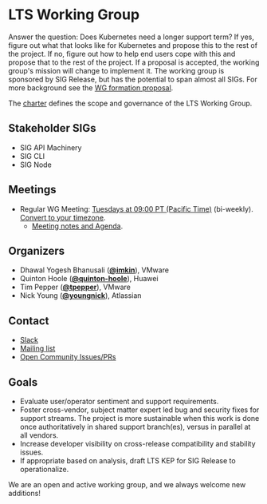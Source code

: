 <!---
This is an autogenerated file!

Please do not edit this file directly, but instead make changes to the
sigs.yaml file in the project root.

To understand how this file is generated, see https://git.k8s.io/community/generator/README.md
--->
# LTS Working Group

Answer the question: Does Kubernetes need a longer support term? If yes, figure out what that looks like for Kubernetes and propose this to the rest of the project. If no, figure out how to help end users cope with this and propose that to the rest of the project. If a proposal is accepted, the working group's mission will change to implement it.
The working group is sponsored by SIG Release, but has the potential to span almost all SIGs.  For more background see the [WG formation proposal](https://docs.google.com/presentation/d/1-Z-mUNIs3mUi7AdP1KwoAVNviwKrCoo3lxMb5wzCWbk/edit?usp=sharing).

The [charter](charter.md) defines the scope and governance of the LTS Working Group.

## Stakeholder SIGs
* SIG API Machinery
* SIG CLI
* SIG Node

## Meetings
* Regular WG Meeting: [Tuesdays at 09:00 PT (Pacific Time)](https://www.google.com/calendar/event?eid=MGphZDVnMGFjc2p2ZGhzM2Npa3BkZjFmZzBfMjAxODExMTNUMTcwMDAwWiBjZ250MzY0dmQ4czg2aHIycGhhcGZqYzZ1a0Bn&ctz=America/Los_Angeles) (bi-weekly). [Convert to your timezone](http://www.thetimezoneconverter.com/?t=09:00&tz=PT%20%28Pacific%20Time%29).
  * [Meeting notes and Agenda](https://docs.google.com/document/d/1J2CJ-q9WlvCnIVkoEo9tAo19h08kOgUJAS3HxaSMsLA/edit?usp=sharing).

## Organizers

* Dhawal Yogesh Bhanusali (**[@imkin](https://github.com/imkin)**), VMware
* Quinton Hoole (**[@quinton-hoole](https://github.com/quinton-hoole)**), Huawei
* Tim Pepper (**[@tpepper](https://github.com/tpepper)**), VMware
* Nick Young (**[@youngnick](https://github.com/youngnick)**), Atlassian

## Contact
* [Slack](https://kubernetes.slack.com/messages/wg-lts)
* [Mailing list](https://groups.google.com/forum/#!forum/kubernetes-wg-lts)
* [Open Community Issues/PRs](https://github.com/kubernetes/community/labels/wg%2Flts)

<!-- BEGIN CUSTOM CONTENT -->

## Goals
* Evaluate user/operator sentiment and support requirements.
* Foster cross-vendor, subject matter expert led bug and security fixes for support streams.  The project is more sustainable when this work is done once authoritatively in shared support branch(es), versus in parallel at all vendors.
* Increase developer visibility on cross-release compatibility and stability issues.
* If appropriate based on analysis, draft LTS KEP for SIG Release to operationalize.

We are an open and active working group, and we always welcome new additions!

<!-- END CUSTOM CONTENT -->
